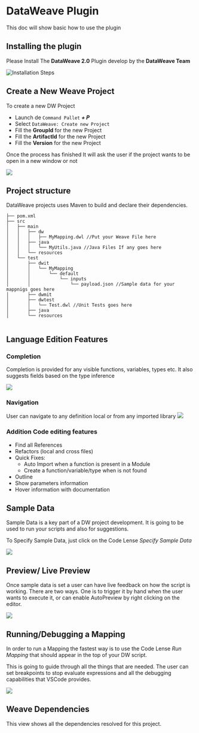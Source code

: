 # DataWeave Plugin

This doc will show basic how to use the plugin

## Installing the plugin

Please Install The **DataWeave 2.0** Plugin develop by the **DataWeave Team**

![Installation Steps](animations/install_plugin.gif)

## Create a New Weave Project

To create a new DW Project

* Launch de `Command Pallet` _**<ctrl> + P**_
* Select `DataWeave: Create new Project`
* Fill the **GroupId** for the new Project
* Fill the **ArtifactId** for the new Project
* Fill the **Version** for the new Project

Once the process has finished It will ask the user if the project wants to be open in a new window or not

![](animations/new_project.gif)

## Project structure

DataWeave projects uses Maven to build and declare their dependencies.

```
├── pom.xml
├── src
│   ├── main
│   │   ├── dw
│   │   │   ├── MyMapping.dwl //Put your Weave File here
│   │   ├── java
│   │   │   └── MyUtils.java //Java Files If any goes here
│   │   └── resources
│   └── test
│       ├── dwit
│       │   └── MyMapping
│       │       └── default
│       │           └── inputs
│       │               └── payload.json //Sample data for your mappnigs goes here
│       ├── dwmit
│       ├── dwtest
│       │   └── Test.dwl //Unit Tests goes here
│       ├── java
│       └── resources
 
```

## Language Edition Features 

### Completion

Completion is provided for any visible functions, variables, types etc. It also
suggests fields based on the type inference

![](animations/completion.gif)

### Navigation

User can navigate to any definition local or from any imported library
![](animations/navegation.gif)


### Addition Code editing features

* Find all References
* Refactors (local and cross files)
* Quick Fixes:
  * Auto Import when a function is present in a Module
  * Create a function/variable/type when is not found
* Outline
* Show parameters information
* Hover information with documentation

## Sample Data

Sample Data is a key part of a DW project development. It is going to be used to run your scripts and also for suggestions.

To Specify Sample Data, just click on the Code Lense _Specify Sample Data_  

![](animations/sample_data.gif)

## Preview/ Live Preview

Once sample data is set a user can have live feedback on how the script is working. There are two ways. 
One is to trigger it by hand when the user wants to execute it, or can enable AutoPreview by right clicking
on the editor. 

![](animations/preview.gif)


## Running/Debugging a Mapping

In order to run a Mapping the fastest way is to use the Code Lense _Run Mapping_ that should appear in the top of your DW script.

This is going to guide through all the things that are needed. The user can set breakpoints to stop evaluate expressions 
and all the debugging capabilities that VSCode provides.

![](animations/debug.gif)

## Weave Dependencies

This view shows all the dependencies resolved for this project.

